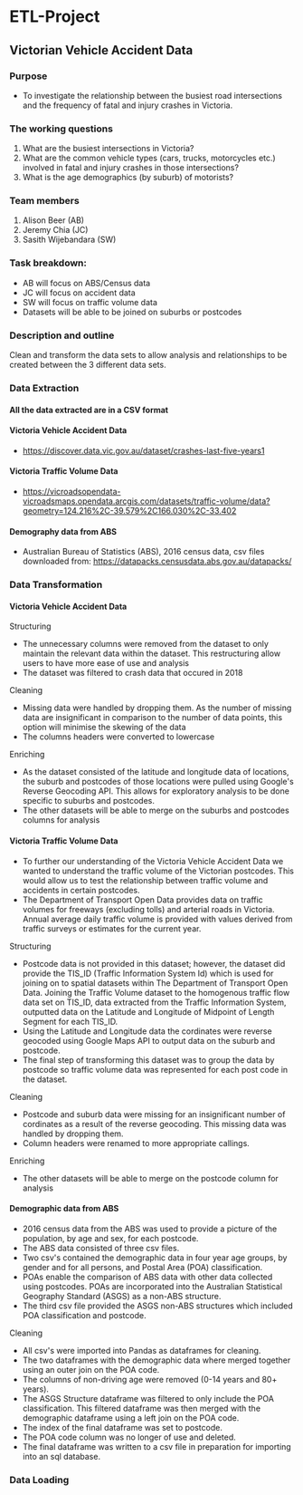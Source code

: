 # ETL-Project
## Victorian Vehicle Accident Data

### Purpose
- To investigate the relationship between the busiest road intersections and the frequency of fatal and injury crashes in Victoria.

### The working questions
1. What are the busiest intersections in Victoria?
2. What are the common vehicle types (cars, trucks, motorcycles etc.) involved in fatal and injury crashes in those intersections?
3. What is the age demographics (by suburb) of motorists?

### Team members
1. Alison Beer (AB)
2. Jeremy Chia (JC)
3. Sasith Wijebandara (SW)

### Task breakdown:
- AB will focus on ABS/Census data
- JC will focus on accident data
- SW will focus on traffic volume data
- Datasets will be able to be joined on suburbs or postcodes

### Description and outline
Clean and transform the data sets to allow analysis and relationships to be created between the 3 different data sets. 

### Data Extraction
#### All the data extracted are in a CSV format

#### Victoria Vehicle Accident Data
- https://discover.data.vic.gov.au/dataset/crashes-last-five-years1

#### Victoria Traffic Volume Data
- https://vicroadsopendata-vicroadsmaps.opendata.arcgis.com/datasets/traffic-volume/data?geometry=124.216%2C-39.579%2C166.030%2C-33.402

#### Demography data from ABS
- Australian Bureau of Statistics (ABS), 2016 census data, csv files downloaded from: https://datapacks.censusdata.abs.gov.au/datapacks/

### Data Transformation
#### Victoria Vehicle Accident Data
Structuring
- The unnecessary columns were removed from the dataset to only maintain the relevant data within the dataset. This restructuring allow users to have more ease of use and analysis
- The dataset was filtered to crash data that occured in 2018

Cleaning
- Missing data were handled by dropping them. As the number of missing data are insignificant in comparison to the number of data points, this option will minimise the skewing of the data
- The columns headers were converted to lowercase

Enriching
- As the dataset consisted of the latitude and longitude data of locations, the suburb and postcodes of those locations were pulled using Google's Reverse Geocoding API. This allows for exploratory analysis to be done specific to suburbs and postcodes.
- The other datasets will be able to merge on the suburbs and postcodes columns for analysis

#### Victoria Traffic Volume Data
- To further our understanding of the Victoria Vehicle Accident Data we wanted to understand the traffic volume of the Victorian postcodes. This would allow us to test the relationship between traffic volume and accidents in certain postcodes.
- The Department of Transport Open Data provides data on traffic volumes for freeways (excluding tolls) and arterial roads in Victoria. Annual average daily traffic volume is provided with values derived from traffic surveys or estimates for the current year. 

Structuring
- Postcode data is not provided in this dataset; however, the dataset did provide the TIS_ID (Traffic Information System Id) which is used for joining on to spatial datasets within The Department of Transport Open Data. Joining the Traffic Volume dataset to the homogenous traffic flow data set on TIS_ID, data extracted from the Traffic Information System, outputted data on the Latitude and Longitude of Midpoint of Length Segment for each TIS_ID.
- Using the Latitude and Longitude data the cordinates were reverse geocoded using Google Maps API to output data on the suburb and postcode.
- The final step of transforming this dataset was to group the data by postcode so traffic volume data was represented for each post code in the dataset.

Cleaning
- Postcode and suburb data were missing for an insignificant number of cordinates as a result of the reverse geocoding. This missing data was handled by dropping them.
- Column headers were renamed to more appropriate callings.

Enriching
- The other datasets will be able to merge on the postcode column for analysis

#### Demographic data from ABS
- 2016 census data from the ABS was used to provide a picture of the population, by age and sex, for each postcode. 
- The ABS data consisted of three csv files. 
- Two csv's contained the demographic data in four year age groups, by gender and for all persons, and Postal Area (POA) classification. 
- POAs enable the comparison of ABS data with other data collected using postcodes. POAs are incorporated into the Australian Statistical Geography Standard (ASGS) as a non-ABS structure. 
- The third csv file provided the ASGS non-ABS structures which included POA classification and postcode. 

Cleaning
- All csv's were imported into Pandas as dataframes for cleaning.
- The two dataframes with the demographic data where merged together using an outer join on the POA code. 
- The columns of non-driving age were removed (0-14 years and 80+ years).
- The ASGS Structure dataframe was filtered to only include the POA classification. This filtered dataframe was then merged with the demographic dataframe using a left join on the POA code. 
- The index of the final dataframe was set to postcode.
- The POA code column was no longer of use and deleted.
- The final dataframe was written to a csv file in preparation for importing into an sql database. 

### Data Loading
